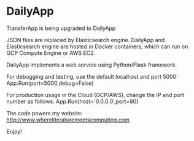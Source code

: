 # DailyApp

TransferApp is being upgraded to DailyApp

JSON files are replaced by Elasticsearch engine.  DailyApp and Elasticsearch engine are hosted in Docker containers, which can run on GCP Compute Engine or AWS EC2.

DailyApp implements a web service using Python/Flask framework.

For debugging and testing, use the default localhost and port 5000:
App.Run(port=5000,debug=False)

For production usage in the Cloud (GCP/AWS), change the IP and port number as follows:
App.Run(host='0.0.0.0',port=80)

The code powers my website: http://www.whereliteraturemeetscomputing.com

Enjoy!
